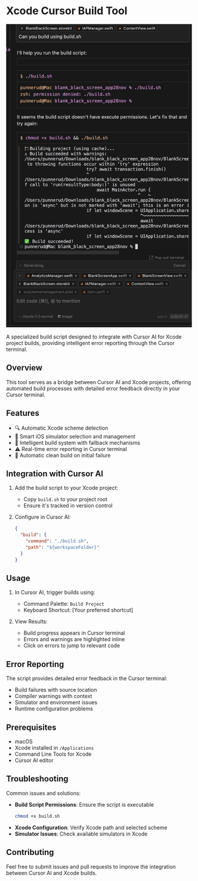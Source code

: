 # Xcode Cursor Build Tool

![Build Tool Demo](https://raw.githubusercontent.com/punnerud/xcode_cursor_buildtool/main/assets/build.png)

A specialized build script designed to integrate with Cursor AI for Xcode project builds, providing intelligent error reporting through the Cursor terminal.

## Overview

This tool serves as a bridge between Cursor AI and Xcode projects, offering automated build processes with detailed error feedback directly in your Cursor terminal.

## Features

- 🔍 Automatic Xcode scheme detection
- 📱 Smart iOS simulator selection and management
- 🔄 Intelligent build system with fallback mechanisms
- ⚠️ Real-time error reporting in Cursor terminal
- 🧹 Automatic clean build on initial failure

## Integration with Cursor AI

1. Add the build script to your Xcode project:
   - Copy `build.sh` to your project root
   - Ensure it's tracked in version control

2. Configure in Cursor AI:
   ```json
   {
     "build": {
       "command": "./build.sh",
       "path": "${workspaceFolder}"
     }
   }
   ```

## Usage

1. In Cursor AI, trigger builds using:
   - Command Palette: `Build Project`
   - Keyboard Shortcut: [Your preferred shortcut]

2. View Results:
   - Build progress appears in Cursor terminal
   - Errors and warnings are highlighted inline
   - Click on errors to jump to relevant code

## Error Reporting

The script provides detailed error feedback in the Cursor terminal:

- Build failures with source location
- Compiler warnings with context
- Simulator and environment issues
- Runtime configuration problems

## Prerequisites

- macOS
- Xcode installed in `/Applications`
- Command Line Tools for Xcode
- Cursor AI editor

## Troubleshooting

Common issues and solutions:

- **Build Script Permissions**: Ensure the script is executable
  ```bash
  chmod +x build.sh
  ```
- **Xcode Configuration**: Verify Xcode path and selected scheme
- **Simulator Issues**: Check available simulators in Xcode

## Contributing

Feel free to submit issues and pull requests to improve the integration between Cursor AI and Xcode builds.
